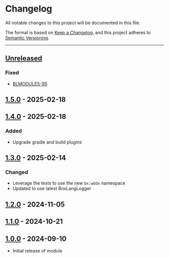 # Changelog

All notable changes to this project will be documented in this file.

The format is based on [Keep a Changelog](https://keepachangelog.com/en/1.0.0/),
and this project adheres to [Semantic Versioning](https://semver.org/spec/v2.0.0.html).

* * *

## [Unreleased]

### Fixed

- [BLMODULES-95](https://ortussolutions.atlassian.net/browse/BLMODULES-95)

## [1.5.0] - 2025-02-18

## [1.4.0] - 2025-02-18

### Added

- Upgrade gradle and build plugins

## [1.3.0] - 2025-02-14

### Changed

- Leverage the tests to use the new `bx:wddx` namespace
- Updated to use latest BoxLangLogger

## [1.2.0] - 2024-11-05

## [1.1.0] - 2024-10-21

## [1.0.0] - 2024-09-10

- Initial release of module

[Unreleased]: https://github.com/ortus-boxlang/bx-wddx/compare/v1.5.0...HEAD

[1.5.0]: https://github.com/ortus-boxlang/bx-wddx/compare/v1.4.0...v1.5.0

[1.4.0]: https://github.com/ortus-boxlang/bx-wddx/compare/v1.3.0...v1.4.0

[1.3.0]: https://github.com/ortus-boxlang/bx-wddx/compare/v1.2.0...v1.3.0

[1.2.0]: https://github.com/ortus-boxlang/bx-wddx/compare/v1.1.0...v1.2.0

[1.1.0]: https://github.com/ortus-boxlang/bx-wddx/compare/v1.0.0...v1.1.0

[1.0.0]: https://github.com/ortus-boxlang/bx-wddx/compare/9b786eb8c968516d5f10eafce22803fb7344e1a0...v1.0.0
